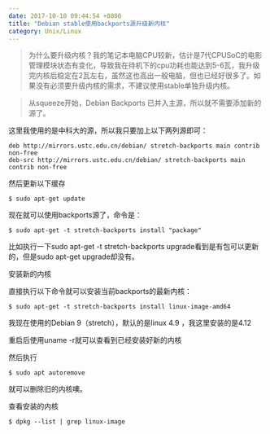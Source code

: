 ```yaml
---
date: 2017-10-10 09:44:54 +0800
title: "Debian stable使用backports源升级新内核"
category: Unix/Linux
---
```


> 为什么要升级内核？我的笔记本电脑CPU较新，估计是7代CPUSoC的电影管理模块状态有变化，导致我在待机下的cpu功耗也能达到5-6瓦，我升级完内核后稳定在2瓦左右，虽然这也高出一般电脑，但也已经好很多了。如果没有必须要升级内核的需求，不建议使用stable单独升级内核。


> 从squeeze开始，Debian Backports 已并入主源，所以就不需要添加新的源了。

这里我使用的是中科大的源，所以我只要加上以下两列源即可：

```
deb http://mirrors.ustc.edu.cn/debian/ stretch-backports main contrib non-free
deb-src http://mirrors.ustc.edu.cn/debian/ stretch-backports main contrib non-free
```

然后更新以下缓存

```
$ sudo apt-get update
```

现在就可以使用backports源了，命令是：

```
$ sudo apt-get -t stretch-backports install "package"
```

比如执行一下sudo apt-get -t stretch-backports upgrade看到是有包可以更新的，但是sudo apt-get upgrade却没有。

安装新的内核

直接执行以下命令就可以安装当前backports的最新内核：

```
$ sudo apt-get -t stretch-backports install linux-image-amd64
```

我现在使用的Debian 9（stretch），默认的是linux 4.9 ，我这里安装的是4.12

重启后使用uname -r就可以查看到已经安装好新的内核

然后执行

```
$ sudo apt autoremove
```

就可以删除旧的内核噢。

查看安装的内核

```
$ dpkg --list | grep linux-image
```